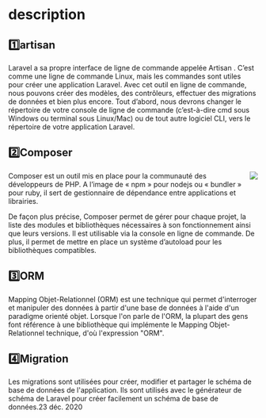 # description 

## 1️⃣artisan
Laravel a sa propre interface de ligne de commande appelée Artisan . C’est comme une ligne de commande Linux, mais les commandes sont utiles pour créer une application Laravel. Avec cet outil en ligne de commande, nous pouvons créer des modèles, des contrôleurs, effectuer des migrations de données et bien plus encore. Tout d’abord, nous devrons changer le répertoire de votre console de ligne de commande (c’est-à-dire cmd sous Windows ou terminal sous Linux/Mac) ou de tout autre logiciel CLI, vers le répertoire de votre application Laravel.


## 2️⃣Composer
<img align='right' src="https://upload.wikimedia.org/wikipedia/commons/2/26/Logo-composer-transparent.png">
Composer est un outil mis en place pour la communauté des développeurs de PHP. A l’image de « npm » pour nodejs ou « bundler » pour ruby, il sert de gestionnaire de dépendance entre applications et librairies.

De façon plus précise, Composer permet de gérer pour chaque projet, la liste des modules et bibliothèques nécessaires à son fonctionnement ainsi que leurs versions. Il est utilisable via la console en ligne de commande. De plus, il permet de mettre en place un système d’autoload pour les bibliothèques compatibles.

## 3️⃣ORM
Mapping Objet-Relationnel (ORM) est une technique qui permet d'interroger et manipuler des données à partir d'une base de données à l'aide d'un paradigme orienté objet. Lorsque l'on parle de l'ORM, la plupart des gens font référence à une bibliothèque qui implémente le Mapping Objet-Relationnel technique, d'où l'expression "ORM".

## 4️⃣Migration
Les migrations sont utilisées pour créer, modifier et partager le schéma de base de données de l'application. Ils sont utilisés avec le générateur de schéma de Laravel pour créer facilement un schéma de base de données.23 déc. 2020


